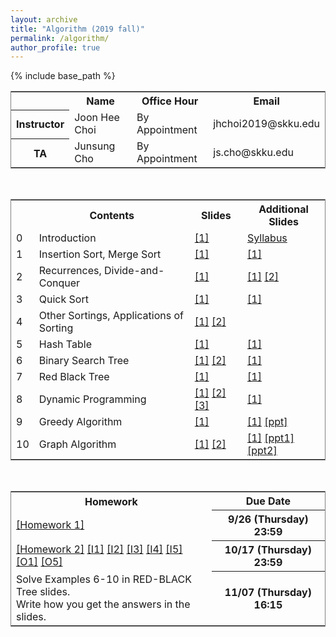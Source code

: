 ```yaml
---
layout: archive
title: "Algorithm (2019 fall)"
permalink: /algorithm/
author_profile: true
---
```


<head>
<style>
table {
  border-collapse: collapse;
  border: 1px solid gray;
} 

th,td {
  border: 1px solid gray;
  text-align: center
}

table.a {
  table-layout: auto;
  width: 600px;
}

table.b {
  table-layout: auto;
  width: 500px;
}
</style>
</head>

<body>
{% include base_path %}
<br>
<table class="b">
  <tr>
    <th> </th>
    <th>Name</th>
    <th>Office Hour</th>
	<th>Email</th>
  </tr>
  <tr>
    <th>Instructor</th>
    <td>Joon Hee Choi</td>
	<td>By Appointment</td>
	<td>jhchoi2019@skku.edu</td>
  </tr>
  <tr>
    <th>TA</th>
    <td>Junsung Cho</td>
	<td>By Appointment</td>
	<td>js.cho@skku.edu</td>
  </tr>
</table>
<br>
<table class="a">
  <tr>
    <th> </th>
    <th>Contents</th>
	<th>Slides</th>
	<th>Additional Slides</th>
  </tr>
  <tr>
    <td>0</td>
    <td>Introduction</td>
	<td style="color:blue"><a href="http://mllab-skku.github.io/files/algorithm_Introduction.pdf">[1]</a></td>
	<td style="color:blue"><a href="http://mllab-skku.github.io/files/algorithm_syllabus.pdf">Syllabus</a></td>
  </tr>
  <tr>
    <td>1</td>
    <td>Insertion Sort, Merge Sort</td>
	<td style="color:blue"><a href="http://mllab-skku.github.io/files/algorithm_insertion_and_merge_sort.pdf">[1]</a></td>
	<td style="color:blue"><a href="http://mllab-skku.github.io/files/algorithm_chap1&2-start-simpleAlg.pdf">[1]</a></td>
  </tr>
  <tr>
    <td>2</td>
    <td>Recurrences, Divide-and-Conquer</td>
	<td style="color:blue"><a href="http://mllab-skku.github.io/files/algorithm_notations_recurrence_d&c.pdf">[1]</a></td>
	<td style="color:blue"><a href="http://mllab-skku.github.io/files/algorithm_chap3&4-growth-recurrence.pdf">[1]</a> <a href="http://mllab-skku.github.io/files/algorithm_chap4apdx-divide&conquer.pdf">[2]</a></td>
  </tr>
  <tr>
    <td>3</td>
    <td>Quick Sort</td>
	<td style="color:blue"><a href="http://mllab-skku.github.io/files/algorithm_quicksort.pdf">[1]</a></td>
	<td style="color:blue"><a href="http://mllab-skku.github.io/files/algorithm_chap7-quicksort.pdf">[1]</a></td>
  </tr>
  <tr>
    <td>4</td>
    <td>Other Sortings, Applications of Sorting</td>
	<td style="color:blue"><a href="http://mllab-skku.github.io/files/algorithm_other_sortings.pdf">[1]</a> <a href="http://mllab-skku.github.io/files/algorithm_sorting_applications.pdf">[2]</a></td>
	<td></td>
  </tr>
  <tr>
    <td>5</td>
    <td>Hash Table</td>
	<td style="color:blue"><a href="http://mllab-skku.github.io/files/algorithm_hashtable.pdf">[1]</a></td>
	<td style="color:blue"><a href="http://mllab-skku.github.io/files/algorithm_chap11-hash-table.pdf">[1]</a></td>
  </tr>
  <tr>
    <td>6</td>
    <td>Binary Search Tree</td>
	<td style="color:blue"><a href="http://mllab-skku.github.io/files/algorithm_BST.pdf">[1]</a> <a href="http://mllab-skku.github.io/files/algorithm_BST_applications.pdf">[2]</a></td>
	<td style="color:blue"><a href="http://mllab-skku.github.io/files/algorithm_chap12-BST.pdf">[1]</a></td>
  </tr>
  <tr>
    <td>7</td>
    <td>Red Black Tree</td>
	<td style="color:blue"><a href="http://mllab-skku.github.io/files/algorithm_red_black_tree.pdf">[1]</a></td>
	<td style="color:blue"><a href="http://mllab-skku.github.io/files/algorithm_chap13-red-black.pdf">[1]</a></td>
  </tr>
  <tr>
    <td>8</td>
    <td>Dynamic Programming</td>
	<td style="color:blue"><a href="http://mllab-skku.github.io/files/algorithm_dynamic_programming_1.pdf">[1]</a> <a href="http://mllab-skku.github.io/files/algorithm_dynamic_programming_2.pdf">[2]</a> <a href="http://mllab-skku.github.io/files/algorithm_dynamic_programming_3.pdf">[3]</a> </td>
	<td style="color:blue"><a href="http://mllab-skku.github.io/files/algorithm_chap15-dynamicProg.pdf">[1]</a></td>
  </tr>
  <tr>
    <td>9</td>
    <td>Greedy Algorithm</td>
	<td style="color:blue"><a href="http://mllab-skku.github.io/files/algorithm_greedy_algorithm.pdf">[1]</a></td>
	<td style="color:blue"><a href="http://mllab-skku.github.io/files/algorithm_chap16-greedyAlgorithm.pdf">[1]</a> <a href="http://mllab-skku.github.io/files/greedy_algorithm.pptm">[ppt]</a></td>
  </tr>
  <tr>
    <td>10</td>
    <td>Graph Algorithm</td>
	<td style="color:blue"><a href="http://mllab-skku.github.io/files/algorithm_graph_algorithm_1.pdf">[1]</a> <a href="http://mllab-skku.github.io/files/algorithm_graph_algorithm_2.pdf">[2]</a></td>
	<td style="color:blue"><a href="http://mllab-skku.github.io/files/algorithm_chap22-graphAlgorithms.pdf">[1]</a> <a href="http://mllab-skku.github.io/files/graph_algorithm_1.pptm">[ppt1]</a> <a href="http://mllab-skku.github.io/files/graph_algorithm_2.pptm">[ppt2]</a></td>
  </tr>
</table>

<br>
<table class="a">
  <tr>
	<th>Homework</th>
    <th>Due Date</th>
  </tr>
  <tr>
	<td style="color:blue"><a href="http://mllab-skku.github.io/files/homework1.pdf">[Homework 1]</a></td>
    <th>9/26 (Thursday) 23:59</th>
  </tr>
  <tr>
	<td style="color:blue"><a href="http://mllab-skku.github.io/files/homework2.pdf">[Homework 2]</a> <a href="http://mllab-skku.github.io/files/hw2_input1.txt">[I1]</a> <a href="http://mllab-skku.github.io/files/hw2_input2.txt">[I2]</a> <a href="http://mllab-skku.github.io/files/hw2_input3.txt">[I3]</a> <a href="http://mllab-skku.github.io/files/hw2_input4.txt">[I4]</a> <a href="http://mllab-skku.github.io/files/hw2_input5.txt">[I5]</a> <a href="http://mllab-skku.github.io/files/hw2_output1.txt">[O1]</a> <a href="http://mllab-skku.github.io/files/hw2_output5.txt">[O5]</a> </td>
    <th>10/17 (Thursday) 23:59</th>
  </tr>
  <tr>
	<td> Solve Examples 6-10 in RED-BLACK Tree slides. <br /> Write how you get the answers in the slides.</td>
    <th>11/07 (Thursday) 16:15</th>
  </tr>
</table>
</body>